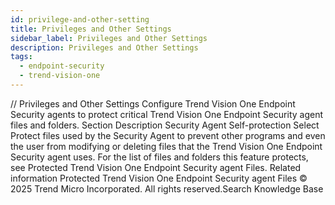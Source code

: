 ```yaml
---
id: privilege-and-other-setting
title: Privileges and Other Settings
sidebar_label: Privileges and Other Settings
description: Privileges and Other Settings
tags:
  - endpoint-security
  - trend-vision-one
---
```


/*<![CDATA[*/ $('#title').html($('meta[name=map-description]').attr('content')); /*]]>*/ Privileges and Other Settings Configure Trend Vision One Endpoint Security agents to protect critical Trend Vision One Endpoint Security agent files and folders. Section Description Security Agent Self-protection Select Protect files used by the Security Agent to prevent other programs and even the user from modifying or deleting files that the Trend Vision One Endpoint Security agent uses. For the list of files and folders this feature protects, see Protected Trend Vision One Endpoint Security agent Files. Related information Protected Trend Vision One Endpoint Security agent Files © 2025 Trend Micro Incorporated. All rights reserved.Search Knowledge Base